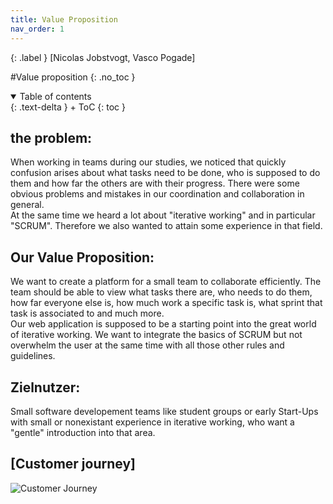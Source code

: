 ```yaml
---
title: Value Proposition
nav_order: 1
---
```


{: .label }
[Nicolas Jobstvogt, Vasco Pogade]

#Value proposition
{: .no_toc }

<details open markdown="block">
{: .text-delta }
<summary>Table of contents</summary>
+ ToC
{: toc }
</details>

## the problem:
When working in teams during our studies, we noticed that quickly confusion arises about what tasks need to be done, who is supposed to do them and how far the others are with their progress. There were some obvious problems and mistakes in our coordination and collaboration in general.  
At the same time we heard a lot about "iterative working" and in particular "SCRUM". Therefore we also wanted to attain some experience in that field.

## Our Value Proposition:
We want to create a platform for a small team to collaborate efficiently. The team should be able to view what tasks there are, who needs to do them, how far everyone else is, how much work a specific task is, what sprint that task is associated to and much more.  
Our web application is supposed to be a starting point into the great world of iterative working. We want to integrate the basics of SCRUM but not overwhelm the user at the same time with all those other rules and guidelines.

## Zielnutzer:
Small software developement teams like student groups or early Start-Ups with small or nonexistant experience in iterative working, who want a "gentle" introduction into that area.

## [Customer journey]
![Customer Journey](/SCRUM_Webapp_Project/assets/images/User_Journey_Diagram.png)